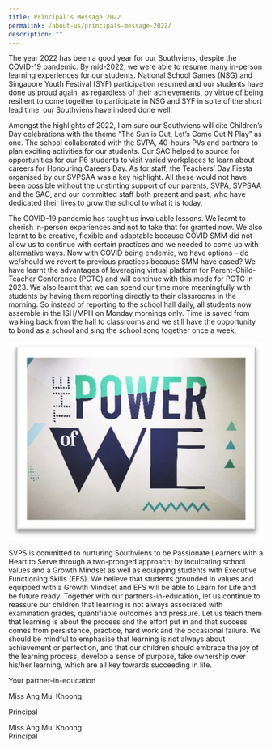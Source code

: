 ```yaml
---
title: Principal's Message 2022
permalink: /about-us/principals-message-2022/
description: ""
---
```

<p>The year 2022 has been a good year for our Southviens, despite the COVID-19 pandemic. By mid-2022, we were able to resume many in-person learning experiences for our students. National School Games (NSG) and Singapore Youth Festival (SYF) participation resumed and our students have done us proud again, as regardless of their achievements, by virtue of being resilient to come together to participate in NSG and SYF in spite of the short lead time, our Southviens have indeed done well.</p>
<p>Amongst the highlights of 2022, I am sure our Southviens will cite Children’s Day celebrations with the theme “The Sun is Out, Let’s Come Out N Play” as one. The school collaborated with the SVPA, 40-hours PVs and partners to plan exciting activities for our students. Our SAC helped to source for opportunities for our P6 students to visit varied workplaces to learn about careers for Honouring Careers Day. As for staff, the Teachers’ Day Fiesta organised by our SVPSAA was a key highlight. All these would not have been possible without the unstinting support of our parents, SVPA, SVPSAA and the SAC, and our committed staff both present and past, who have dedicated their lives to grow the school to what it is today.</p>
<p>The COVID-19 pandemic has taught us invaluable lessons. We learnt to cherish in-person experiences and not to take that for granted now. We also learnt to be creative, flexible and adaptable because COVID SMM did not allow us to continue with certain practices and we needed to come up with alternative ways. Now with COVID being endemic, we have options – do we/should we revert to previous practices because SMM have eased? We have learnt the advantages of leveraging virtual platform for Parent-Child-Teacher Conference (PCTC) and will continue with this mode for PCTC in 2023. We also learnt that we can spend our time more meaningfully with students by having them reporting directly to their classrooms in the morning. So instead of reporting to the school hall daily, all students now assemble in the ISH/MPH on Monday mornings only. Time is saved from walking back from the hall to classrooms and we still have the opportunity to bond as a school and sing the school song together once a week.</p>
<img src="images/Principal's%20message%202023.jpg">
<p>SVPS is committed to nurturing Southviens to be Passionate Learners with a Heart to Serve through a two-pronged approach; by inculcating school values and a Growth Mindset as well as equipping students with Executive Functioning Skills (EFS). We believe that students grounded in values and equipped with a Growth Mindset and EFS will be able to Learn for Life and be future ready. Together with our partners-in-education, let us continue to reassure our children that learning is not always associated with examination grades, quantifiable outcomes and pressure. Let us teach them that learning is about the process and the effort put in and that success comes from persistence, practice, hard work and the occasional failure. We should be mindful to emphasise that learning is not always about achievement or perfection, and that our children should embrace the joy of the learning process, develop a sense of purpose, take ownership over his/her learning, which are all key towards succeeding in life.</p>
<p>Your partner-in-education</p>
<p>Miss Ang Mui Khoong</p>
<p>Principal</p>
<p>Miss Ang Mui Khoong<br />Principal</p>